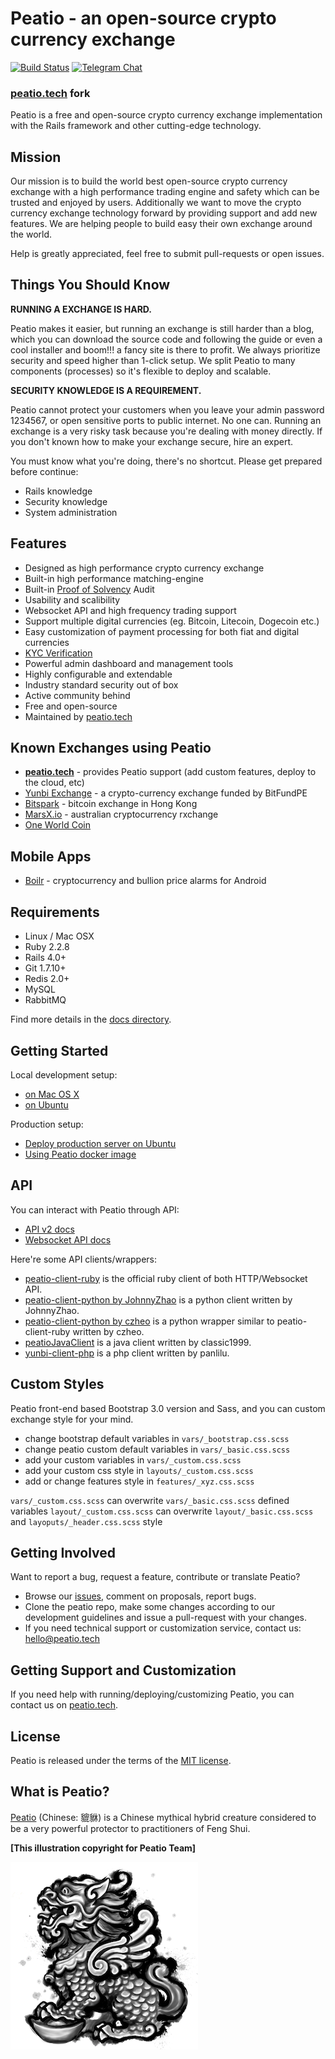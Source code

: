 # Peatio - an open-source crypto currency exchange

[![Build Status](https://ci.helioscloud.com/api/v1/pipelines/peatio/jobs/test-master/badge)](https://ci.helioscloud.com/pipelines/peatio/jobs/test-master)
[![Telegram Chat](https://cdn.rawgit.com/Patrolavia/telegram-badge/8fe3382b/chat.svg)](https://t.me/peatio)

### [peatio.tech](https://www.peatio.tech) fork

Peatio is a free and open-source crypto currency exchange implementation with the Rails framework and other cutting-edge technology.

## Mission

Our mission is to build the world best open-source crypto currency exchange with a high performance trading engine and safety which can be trusted and enjoyed by users. Additionally we want to move the crypto currency exchange technology forward by providing support and add new features. We are helping people to build easy their own exchange around the world.

Help is greatly appreciated, feel free to submit pull-requests or open issues.

## Things You Should Know

**RUNNING A EXCHANGE IS HARD.**

Peatio makes it easier, but running an exchange is still harder than a blog, which you can download the source code and following the guide or even a cool installer and boom!!! a fancy site is there to profit. We always prioritize security and speed higher than 1-click setup. We split Peatio to many components (processes) so it's flexible to deploy and scalable.

**SECURITY KNOWLEDGE IS A REQUIREMENT.**

Peatio cannot protect your customers when you leave your admin password 1234567, or open sensitive ports to public internet. No one can. Running an exchange is a very risky task because you're dealing with money directly. If you don't known how to make your exchange secure, hire an expert.

You must know what you're doing, there's no shortcut. Please get prepared before continue:

* Rails knowledge
* Security knowledge
* System administration

## Features

* Designed as high performance crypto currency exchange
* Built-in high performance matching-engine
* Built-in [Proof of Solvency](https://iwilcox.me.uk/2014/proving-bitcoin-reserves) Audit
* Usability and scalibility
* Websocket API and high frequency trading support
* Support multiple digital currencies (eg. Bitcoin, Litecoin, Dogecoin etc.)
* Easy customization of payment processing for both fiat and digital currencies
* [KYC Verification](http://en.wikipedia.org/wiki/Know_your_customer)
* Powerful admin dashboard and management tools
* Highly configurable and extendable
* Industry standard security out of box
* Active community behind
* Free and open-source
* Maintained by [peatio.tech](https://www.peatio.tech)

## Known Exchanges using Peatio

* **[peatio.tech](https://www.peatio.tech)** - provides Peatio support (add custom features, deploy to the cloud, etc)
* [Yunbi Exchange](https://yunbi.com) - a crypto-currency exchange funded by BitFundPE
* [Bitspark](https://bitspark.io) - bitcoin exchange in Hong Kong
* [MarsX.io](https://acx.io) - australian cryptocurrency rxchange
* [One World Coin](https://oneworldcoin.com)

## Mobile Apps

* [Boilr](https://github.com/andrefbsantos/boilr) - cryptocurrency and bullion price alarms for Android

## Requirements

* Linux / Mac OSX
* Ruby 2.2.8
* Rails 4.0+
* Git 1.7.10+
* Redis 2.0+
* MySQL
* RabbitMQ

Find more details in the [docs directory](docs).

## Getting Started

Local development setup:

* [on Mac OS X](docs/dev/setup/osx.md)
* [on Ubuntu](docs/dev/setup/ubuntu.md)

Production setup:

* [Deploy production server on Ubuntu](docs/ops/deploy/ubuntu.md)
* [Using Peatio docker image](docs/ops/deploy/docker.md)

## API

You can interact with Peatio through API:

* [API v2 docs](https://demo.peatio.tech/documents/api_v2?lang=en)
* [Websocket API docs](https://demo.peatio.tech/documents/websocket_api)

Here're some API clients/wrappers:

* [peatio-client-ruby](https://github.com/peatio/peatio-client-ruby) is the official ruby client of both HTTP/Websocket API.
* [peatio-client-python by JohnnyZhao](https://github.com/JohnnyZhao/peatio-client-python) is a python client written by JohnnyZhao.
* [peatio-client-python by czheo](https://github.com/JohnnyZhao/peatio-client-python) is a python wrapper similar to peatio-client-ruby written by czheo.
* [peatioJavaClient](https://github.com/classic1999/peatioJavaClient.git) is a java client written by classic1999.
* [yunbi-client-php](https://github.com/panlilu/yunbi-client-php) is a php client written by panlilu.

## Custom Styles

Peatio front-end based Bootstrap 3.0 version and Sass, and you can custom exchange style for your mind.

* change bootstrap default variables in `vars/_bootstrap.css.scss`
* change peatio custom default variables in `vars/_basic.css.scss`
* add your custom variables in `vars/_custom.css.scss`
* add your custom css style in `layouts/_custom.css.scss`
* add or change features style in `features/_xyz.css.scss`

`vars/_custom.css.scss` can overwrite `vars/_basic.css.scss` defined variables
`layout/_custom.css.scss` can overwrite `layout/_basic.css.scss` and `layoputs/_header.css.scss` style

## Getting Involved

Want to report a bug, request a feature, contribute or translate Peatio?

* Browse our [issues](https://github.com/rubykube/peatio/issues),
  comment on proposals, report bugs.
* Clone the peatio repo, make some changes according to our development
  guidelines and issue a pull-request with your changes.
* If you need technical support or customization service,
  contact us: [hello@peatio.tech](mailto:hello@peatio.tech)

## Getting Support and Customization

If you need help with running/deploying/customizing Peatio,
you can contact us on [peatio.tech](https://www.peatio.tech).

## License

Peatio is released under the terms of the [MIT license](http://peatio.mit-license.org).

## What is Peatio?

[Peatio](http://en.wikipedia.org/wiki/Pixiu) (Chinese: 貔貅) is a Chinese mythical hybrid creature
considered to be a very powerful protector to practitioners of Feng Shui.

**[This illustration copyright for Peatio Team]**

![logo](public/peatio.png)
